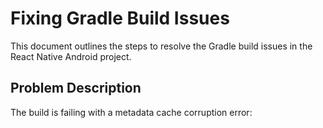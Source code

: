 # Fixing Gradle Build Issues

This document outlines the steps to resolve the Gradle build issues in the React Native Android project.

## Problem Description
The build is failing with a metadata cache corruption error:
```
